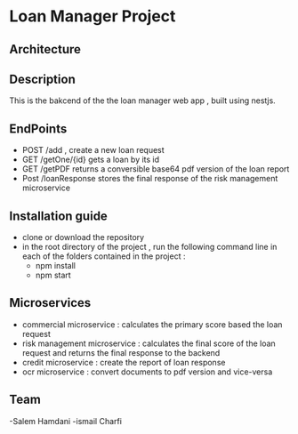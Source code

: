 <h1> Loan Manager Project</h1>

<h2> Architecture </h2>

<h2> Description </h2>

This is the bakcend of the the loan manager web app , built using nestjs.



<h2> EndPoints </h2>

- POST /add , create a new loan request 
- GET /getOne/{id} gets a loan by its id
- GET /getPDF returns a conversible base64 pdf version of the loan report
- Post /loanResponse stores the final response of the risk management microservice

<h2> Installation guide</h2>

- clone or download the repository
- in the root directory of the project , run the following command line in each of the folders contained in the project : 
    * npm install
    * npm start

<h2> Microservices </h2>

- commercial microservice : calculates the primary score based the loan request
- risk management microservice : calculates the final score of the loan request and returns the final response to the backend
- credit microservice : create the report of loan response 
- ocr microservice : convert documents to pdf version and vice-versa

<h2> Team </h2>

-Salem Hamdani
-ismail Charfi



